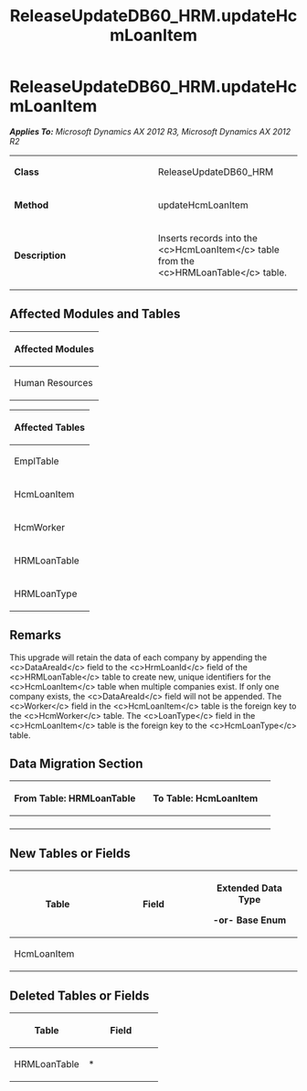 ﻿---
title: ReleaseUpdateDB60_HRM.updateHcmLoanItem
TOCTitle: ReleaseUpdateDB60_HRM.updateHcmLoanItem
ms:assetid: c160d27a-3914-167d-3c49-80fab175b5fb
ms:mtpsurl: https://msdn.microsoft.com/en-us/library/JJ686803(v=AX.60)
ms:contentKeyID: 49711000
ms.date: 05/18/2015
mtps_version: v=AX.60
---

# ReleaseUpdateDB60\_HRM.updateHcmLoanItem 


_**Applies To:** Microsoft Dynamics AX 2012 R3, Microsoft Dynamics AX 2012 R2_

<table>
<colgroup>
<col style="width: 50%" />
<col style="width: 50%" />
</colgroup>
<tbody>
<tr class="odd">
<td><p><strong>Class</strong></p></td>
<td><p>ReleaseUpdateDB60_HRM</p></td>
</tr>
<tr class="even">
<td><p><strong>Method</strong></p></td>
<td><p>updateHcmLoanItem</p></td>
</tr>
<tr class="odd">
<td><p><strong>Description</strong></p></td>
<td><p>Inserts records into the &lt;c&gt;HcmLoanItem&lt;/c&gt; table from the &lt;c&gt;HRMLoanTable&lt;/c&gt; table.</p></td>
</tr>
</tbody>
</table>


## Affected Modules and Tables

<table>
<colgroup>
<col style="width: 100%" />
</colgroup>
<thead>
<tr class="header">
<th><p>Affected Modules</p></th>
</tr>
</thead>
<tbody>
<tr class="odd">
<td><p>Human Resources</p></td>
</tr>
</tbody>
</table>


<table>
<colgroup>
<col style="width: 100%" />
</colgroup>
<thead>
<tr class="header">
<th><p>Affected Tables</p></th>
</tr>
</thead>
<tbody>
<tr class="odd">
<td><p>EmplTable</p></td>
</tr>
<tr class="even">
<td><p>HcmLoanItem</p></td>
</tr>
<tr class="odd">
<td><p>HcmWorker</p></td>
</tr>
<tr class="even">
<td><p>HRMLoanTable</p></td>
</tr>
<tr class="odd">
<td><p>HRMLoanType</p></td>
</tr>
</tbody>
</table>


## Remarks

This upgrade will retain the data of each company by appending the \<c\>DataAreaId\</c\> field to the \<c\>HrmLoanId\</c\> field of the \<c\>HRMLoanTable\</c\> table to create new, unique identifiers for the \<c\>HcmLoanItem\</c\> table when multiple companies exist. If only one company exists, the \<c\>DataAreaId\</c\> field will not be appended. The \<c\>Worker\</c\> field in the \<c\>HcmLoanItem\</c\> table is the foreign key to the \<c\>HcmWorker\</c\> table. The \<c\>LoanType\</c\> field in the \<c\>HcmLoanItem\</c\> table is the foreign key to the \<c\>HcmLoanType\</c\> table.

## Data Migration Section

<table>
<colgroup>
<col style="width: 50%" />
<col style="width: 50%" />
</colgroup>
<thead>
<tr class="header">
<th><p>From Table: HRMLoanTable</p></th>
<th><p>To Table: HcmLoanItem</p></th>
</tr>
</thead>
<tbody>
<tr class="odd">
<td><p></p></td>
<td><p></p></td>
</tr>
</tbody>
</table>


## New Tables or Fields

<table>
<colgroup>
<col style="width: 33%" />
<col style="width: 33%" />
<col style="width: 33%" />
</colgroup>
<thead>
<tr class="header">
<th><p>Table</p></th>
<th><p>Field</p></th>
<th><p>Extended Data Type</p>
<p>-or- Base Enum</p></th>
</tr>
</thead>
<tbody>
<tr class="odd">
<td><p>HcmLoanItem</p></td>
<td><p></p></td>
<td><p></p></td>
</tr>
</tbody>
</table>


## Deleted Tables or Fields

<table>
<colgroup>
<col style="width: 50%" />
<col style="width: 50%" />
</colgroup>
<thead>
<tr class="header">
<th><p>Table</p></th>
<th><p>Field</p></th>
</tr>
</thead>
<tbody>
<tr class="odd">
<td><p>HRMLoanTable</p></td>
<td><p>*</p></td>
</tr>
</tbody>
</table>

  


